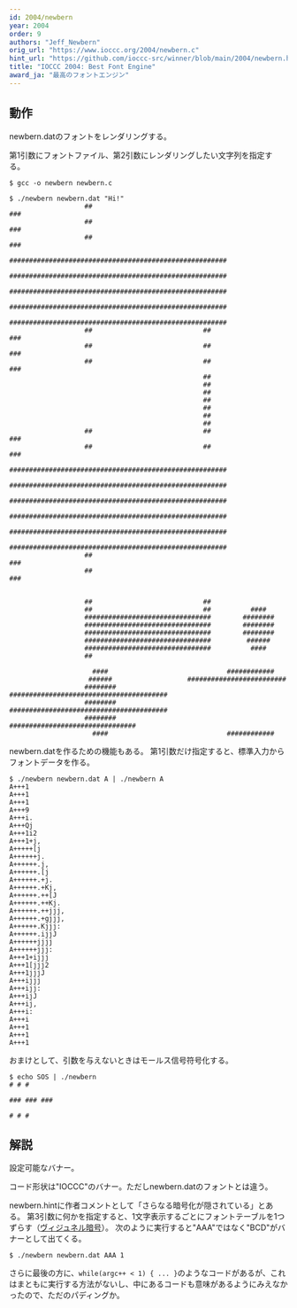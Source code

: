 ```yaml
---
id: 2004/newbern
year: 2004
order: 9
authors: "Jeff_Newbern"
orig_url: "https://www.ioccc.org/2004/newbern.c"
hint_url: "https://github.com/ioccc-src/winner/blob/main/2004/newbern.hint"
title: "IOCCC 2004: Best Font Engine"
award_ja: "最高のフォントエンジン"
---
```


## 動作

newbern.datのフォントをレンダリングする。

第1引数にフォントファイル、第2引数にレンダリングしたい文字列を指定する。

```
$ gcc -o newbern newbern.c

$ ./newbern newbern.dat "Hi!"
                   ##                                                  ###
                   ##                                                  ###
                   ##                                                  ###
                   #######################################################
                   #######################################################
                   #######################################################
                   #######################################################
                   #######################################################
                   ##                            ##                    ###
                   ##                            ##                    ###
                   ##                            ##                    ###
                                                 ##
                                                 ##
                                                 ##
                                                 ##
                                                 ##
                                                 ##
                                                 ##
                   ##                            ##                    ###
                   ##                            ##                    ###
                   #######################################################
                   #######################################################
                   #######################################################
                   #######################################################
                   #######################################################
                   #######################################################
                   ##                                                  ###
                   ##                                                  ###


                   ##                            ##
                   ##                            ##          ####
                   ################################        ########
                   ################################        ########
                   ################################        ########
                   ################################         ######
                   ################################          ####
                   ##

                     ####                              ############
                    ######                   #########################
                   ########      ########################################
                   ########      ########################################
                   ########            ################################
                     ####                              ############

```

newbern.datを作るための機能もある。
第1引数だけ指定すると、標準入力からフォントデータを作る。

```
$ ./newbern newbern.dat A | ./newbern A
A+++1
A+++1
A+++1
A+++9
A+++i.
A+++Qj
A+++1i2
A+++1+j,
A+++++[j
A++++++j.
A++++++.j,
A++++++.[j
A++++++.+j.
A++++++.+Kj,
A++++++.++[J
A++++++.++Kj.
A++++++.++jjj,
A++++++.+gjjj,
A++++++.Kjjj:
A++++++.ijjJ
A++++++jjjj
A++++++jjj:
A+++1+ijjj
A+++1[jjj2
A+++1jjjJ
A+++ijjj
A+++ijj:
A+++ijJ
A+++ij,
A+++i:
A+++i
A+++1
A+++1
A+++1
```

おまけとして、引数を与えないときはモールス信号符号化する。

```
$ echo SOS | ./newbern
# # #

### ### ###

# # #
```

## 解説

設定可能なバナー。

コード形状は"IOCCC"のバナー。ただしnewbern.datのフォントとは違う。

newbern.hintに作者コメントとして「さらなる暗号化が隠されている」とある。
第3引数に何かを指定すると、1文字表示するごとにフォントテーブルを1つずらす（[ヴィジュネル暗号](https://ja.wikipedia.org/wiki/%E3%83%B4%E3%82%A3%E3%82%B8%E3%83%A5%E3%83%8D%E3%83%AB%E6%9A%97%E5%8F%B7)）。
次のように実行すると"AAA"ではなく"BCD"がバナーとして出てくる。

```
$ ./newbern newbern.dat AAA 1
```

さらに最後の方に、`while(argc++ < 1) { ... }`のようなコードがあるが、これはまともに実行する方法がないし、中にあるコードも意味があるようにみえなかったので、ただのパディングか。
